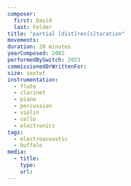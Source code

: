 ```yaml
---
composer:
  first: David
  last: Felder
title: "partial [dist]res[s]toration"
movements:
duration: 20 minutes
yearComposed: 2002
performedBySwitch: 2023
commissionedOrWrittenFor:
size: sextet
instrumentation:
  - flute
  - clarinet
  - piano
  - percussion
  - violin
  - cello
  - electronics
tags:
  - electroacoustic
  - buffalo
media:
  - title:
    type:
    url:
---
```

